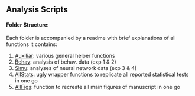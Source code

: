 ## Analysis Scripts
#### Folder Structure:

Each folder is accompanied by a readme with brief explanations of all functions it contains:

1. [Auxiliar](Auxiliar): various general helper functions  
1. [Behav](Behav): analysis of behav. data (exp 1 & 2)
1. [Simu](Simu): analyses of neural network data (exp 3 & 4)
1. [AllStats](AllStats): ugly wrapper functions to replicate all reported statistical tests in one go  
1. [AllFigs](AllFigs): function to recreate all main figures of manuscript in one go 
